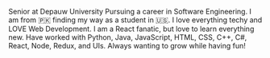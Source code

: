 Senior at Depauw University Pursuing a career in Software Engineering. I am from 🇵🇰 finding my way as a student in 🇺🇸. I love everything techy and LOVE Web Development. I am a React fanatic, but love to learn everything new. Have worked with Python, Java, JavaScript, HTML, CSS, C++, C#, React, Node, Redux, and UIs. Always wanting to grow while having fun!

